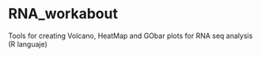 # RNA_workabout
Tools for creating Volcano, HeatMap and GObar plots for RNA seq analysis (R languaje)
